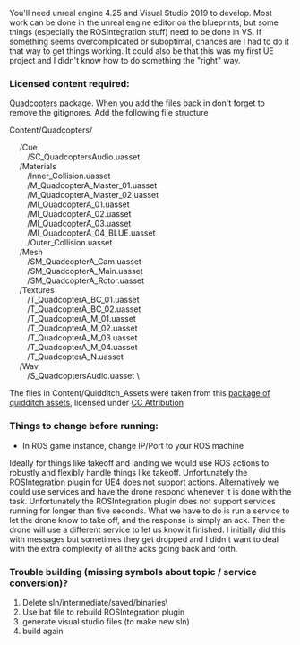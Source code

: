 
You'll need unreal engine 4.25 and Visual Studio 2019 to develop. Most work can be done in the unreal engine editor on the blueprints, but some things (especially the ROSIntegration stuff)
need to be done in VS. If something seems overcomplicated or suboptimal, chances are I had to do it that way to get things working. It could also be that this was my first UE project and I
didn't know how to do something the "right" way.


### Licensed content required:
[Quadcopters](https://unrealengine.com/marketplace/en-US/product/quadcopters) package. When you add the files back in don't forget to remove the gitignores. Add the following file structure


Content/Quadcopters/

&emsp;    /Cue \
&emsp;&emsp;        /SC_QuadcoptersAudio.uasset \
&emsp;    /Materials \
&emsp;&emsp;        /Inner_Collision.uasset \
&emsp;&emsp;        /M_QuadcopterA_Master_01.uasset \
&emsp;&emsp;        /M_QuadcopterA_Master_02.uasset \
&emsp;&emsp;        /MI_QuadcopterA_01.uasset \
&emsp;&emsp;        /MI_QuadcopterA_02.uasset \
&emsp;&emsp;        /MI_QuadcopterA_03.uasset \
&emsp;&emsp;        /MI_QuadcopterA_04_BLUE.uasset \
&emsp;&emsp;        /Outer_Collision.uasset \
&emsp;    /Mesh \
&emsp;&emsp;        /SM_QuadcopterA_Cam.uasset \
&emsp;&emsp;        /SM_QuadcopterA_Main.uasset \
&emsp;&emsp;        /SM_QuadcopterA_Rotor.uasset \
&emsp;    /Textures \
&emsp;&emsp;        /T_QuadcopterA_BC_01.uasset \
&emsp;&emsp;        /T_QuadcopterA_BC_02.uasset \
&emsp;&emsp;        /T_QuadcopterA_M_01.uasset \
&emsp;&emsp;        /T_QuadcopterA_M_02.uasset \
&emsp;&emsp;        /T_QuadcopterA_M_03.uasset \
&emsp;&emsp;        /T_QuadcopterA_M_04.uasset \
&emsp;&emsp;        /T_QuadcopterA_N.uasset \
&emsp;    /Wav \
&emsp;&emsp;        /S_QuadcoptersAudio.uasset \


The files in Content/Quidditch_Assets were taken from this [package of quidditch assets](https://sketchfab.com/3d-models/quidditch-assets-1bd62f6e20c8414484b9ede6a3458f78), licensed under [CC Attribution](https://creativecommons.org/licenses/by/4.0/)


### Things to change before running:
- In ROS game instance, change IP/Port to your ROS machine

Ideally for things like takeoff and landing we would use ROS actions to robustly and flexibly handle things like takeoff. Unfortunately the ROSIntegration plugin for UE4 does not support actions.
Alternatively we could use services and have the drone respond whenever it is done with the task. Unfortunately the ROSIntegration plugin does not support services running for longer than five seconds.
What we have to do is run a service to let the drone know to take off, and the response is simply an ack. Then the drone will use a different service to let us know it finished.
I initially did this with messages but sometimes they get dropped and I didn't want to deal with the extra complexity of all the acks going back and forth.



### Trouble building (missing symbols about topic / service conversion)?

1. Delete sln/intermediate/saved/binaries\
1. Use bat file to rebuild ROSIntegration plugin
1. generate visual studio files (to make new sln)
1. build again
